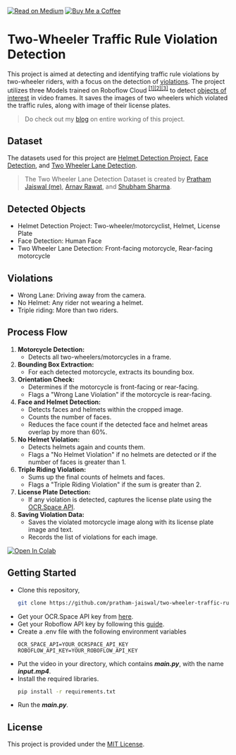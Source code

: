 [![Read on Medium](https://img.shields.io/badge/Read_on-Medium-black?logo=medium&style=for-the-badge)](https://medium.com/@pratham52/build-a-two-wheeler-traffic-rule-violation-detector-no-ml-dl-0da3ad626c7d)
[![Buy Me a Coffee](https://img.shields.io/badge/Buy_Me_a_Coffee-support-yellow?logo=buy-me-a-coffee&style=for-the-badge)](https://buymeacoffee.com/maxxdevs)

# Two-Wheeler Traffic Rule Violation Detection
This project is aimed at detecting and identifying traffic rule violations by two-wheeler riders, with a focus on the detection of [violations](https://github.com/pratham-jaiswal/two-wheeler-traffic-rule-violation/edit/main/README.md#detected-objects). The project utilizes three Models trained on Roboflow Cloud <sup>[[1]](https://universe.roboflow.com/nckh-2023/helmet-detection-project/model/13)[[2]](https://universe.roboflow.com/mohamed-traore-2ekkp/face-detection-mik1i/model/21)[[3]](https://universe.roboflow.com/prathamjaiswal/two-wheeler-lane-detection/model/3)</sup> to detect [objects of interest](https://github.com/pratham-jaiswal/two-wheeler-traffic-rule-violation/edit/main/README.md#detected-objects) in video frames. It saves the images of two wheelers which violated the traffic rules, along with image of their license plates.

> Do check out my [blog](https://medium.com/@pratham52/build-a-two-wheeler-traffic-rule-violation-detector-no-ml-dl-0da3ad626c7d) on entire working of this project.

## Dataset
The datasets used for this project are [Helmet Detection Project](https://universe.roboflow.com/nckh-2023/helmet-detection-project), [Face Detection](https://universe.roboflow.com/mohamed-traore-2ekkp/face-detection-mik1i), and [Two Wheeler Lane Detection](https://universe.roboflow.com/prathamjaiswal/two-wheeler-lane-detection).

> The Two Wheeler Lane Detection Dataset is created by [Pratham Jaiswal (me)](https://github.com/pratham-jaiswal), [Arnav Rawat](https://github.com/ArnavRw21), and [Shubham Sharma](https://github.com/Shubham1709).

## Detected Objects
- Helmet Detection Project: Two-wheeler/motorcyclist, Helmet, License Plate
- Face Detection: Human Face
- Two Wheeler Lane Detection: Front-facing motorcycle, Rear-facing motorcycle

## Violations
- Wrong Lane: Driving away from the camera.
- No Helmet: Any rider not wearing a helmet.
- Triple riding: More than two riders.

## Process Flow
1. **Motorcycle Detection:**
   - Detects all two-wheelers/motorcycles in a frame.
2. **Bounding Box Extraction:**
   - For each detected motorcycle, extracts its bounding box.
3. **Orientation Check:**
   - Determines if the motorcycle is front-facing or rear-facing.
   - Flags a "Wrong Lane Violation" if the motorcycle is rear-facing.
4. **Face and Helmet Detection:**
   - Detects faces and helmets within the cropped image.
   - Counts the number of faces.
   - Reduces the face count if the detected face and helmet areas overlap by more than 60%.
5. **No Helmet Violation:**
   - Detects helmets again and counts them.
   - Flags a "No Helmet Violation" if no helmets are detected or if the number of faces is greater than 1.
6. **Triple Riding Violation:**
   - Sums up the final counts of helmets and faces.
   - Flags a "Triple Riding Violation" if the sum is greater than 2.
7. **License Plate Detection:**
   - If any violation is detected, captures the license plate using the [OCR.Space API](https://ocr.space/OCRAPI).
8. **Saving Violation Data:**
   - Saves the violated motorcycle image along with its license plate image and text.
   - Records the list of violations for each image.

[![Open In Colab](https://colab.research.google.com/assets/colab-badge.svg)](https://colab.research.google.com/github/pratham-jaiswal/two-wheeler-traffic-rule-violation/blob/main/main.ipynb "Open in Colab")

## Getting Started
- Clone this repository,
    ```bash
    git clone https://github.com/pratham-jaiswal/two-wheeler-traffic-rule-violation.git
    ```
- Get your OCR.Space API key from [here](https://ocr.space/OCRAPI).
- Get your Roboflow API key by following this [guide](https://docs.roboflow.com/api-reference/authentication).
- Create a .env file with the following environment variables
    ```env
    OCR_SPACE_API=YOUR_OCRSPACE_API_KEY
    ROBOFLOW_API_KEY=YOUR_ROBOFLOW_API_KEY  
    ```
- Put the video in your directory, which contains ***main.py***, with the name ***input.mp4***.
- Install the required libraries.
   ```sh
   pip install -r requirements.txt
   ```
- Run the ***main.py***.

## License
This project is provided under the [MIT License](https://github.com/pratham-jaiswal/two-wheeler-traffic-rule-violation/blob/main/LICENSE).

<!-- GitAds-Verify: YN1XQUD7WLJ4GDY3P4IHINKFCY4J91N4 -->
